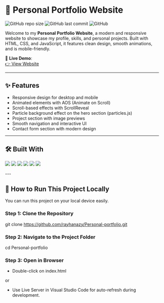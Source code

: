 # 💼 Personal Portfolio Website

![GitHub repo size](https://img.shields.io/github/repo-size/rayhanazy/Personal-portfolio)
![GitHub last commit](https://img.shields.io/github/last-commit/rayhanazy/Personal-portfolio)
![GitHub](https://img.shields.io/github/license/rayhanazy/Personal-portfolio)

Welcome to my **Personal Portfolio Website**, a modern and responsive website to showcase my profile, skills, and personal projects. Built with HTML, CSS, and JavaScript, it features clean design, smooth animations, and is mobile-friendly.

🔗 **Live Demo**:  
[👉 View Website](https://rayhanazy.github.io/Personal-portfolio/)

---

## ✨ Features

- Responsive design for desktop and mobile
- Animated elements with AOS (Animate on Scroll)
- Scroll-based effects with ScrollReveal
- Particle background effect on the hero section (particles.js)
- Project section with image previews
- Smooth navigation and interactive UI
- Contact form section with modern design

---

## 🛠️ Built With

<p>
  <img src="https://img.shields.io/badge/HTML5-E34F26?style=for-the-badge&logo=html5&logoColor=white" />
  <img src="https://img.shields.io/badge/CSS3-1572B6?style=for-the-badge&logo=css3&logoColor=white" />
  <img src="https://img.shields.io/badge/JavaScript-F7DF1E?style=for-the-badge&logo=javascript&logoColor=black" />
  <img src="https://img.shields.io/badge/AOS-Animation-orange?style=for-the-badge" />
  <img src="https://img.shields.io/badge/Particles.js-lightblue?style=for-the-badge" />
  <img src="https://img.shields.io/badge/ScrollReveal-js-yellow?style=for-the-badge" />
</p>
---

## 🚀 How to Run This Project Locally

You can run this project on your local device easily.

### Step 1: Clone the Repository

git clone https://github.com/rayhanazy/Personal-portfolio.git

### Step 2: Navigate to the Project Folder

cd Personal-portfolio

### Step 3: Open in Browser

- Double-click on index.html

or

- Use Live Server in Visual Studio Code for auto-refresh during development.

